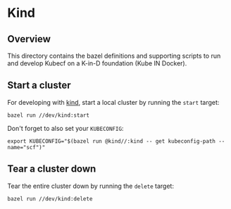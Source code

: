# Kind

## Overview

This directory contains the bazel definitions and supporting scripts
to run and develop Kubecf on a K-in-D foundation (Kube IN Docker).

## Start a cluster

For developing with [kind](https://github.com/kubernetes-sigs/kind),
start a local cluster by running the `start` target:

```shell
bazel run //dev/kind:start
```

Don't forget to also set your `KUBECONFIG`:

```shell
export KUBECONFIG="$(bazel run @kind//:kind -- get kubeconfig-path --name="scf")"
```

## Tear a cluster down

Tear the entire cluster down by running the `delete` target:

```shell
bazel run //dev/kind:delete
```

